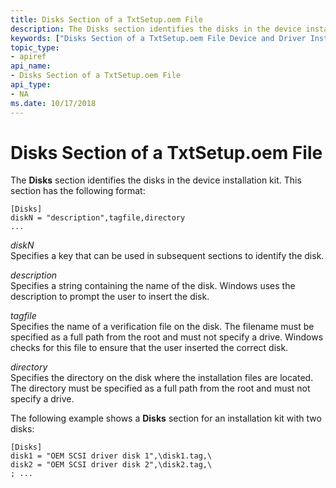 ```yaml
---
title: Disks Section of a TxtSetup.oem File
description: The Disks section identifies the disks in the device installation kit.
keywords: ["Disks Section of a TxtSetup.oem File Device and Driver Installation"]
topic_type:
- apiref
api_name:
- Disks Section of a TxtSetup.oem File
api_type:
- NA
ms.date: 10/17/2018
---
```


# Disks Section of a TxtSetup.oem File


The **Disks** section identifies the disks in the device installation kit. This section has the following format:

``` syntax
[Disks]
diskN = "description",tagfile,directory
...
```

<a href="" id="diskn"></a>*diskN*  
Specifies a key that can be used in subsequent sections to identify the disk.

<a href="" id="description"></a>*description*  
Specifies a string containing the name of the disk. Windows uses the description to prompt the user to insert the disk.

<a href="" id="tagfile"></a>*tagfile*  
Specifies the name of a verification file on the disk. The filename must be specified as a full path from the root and must not specify a drive. Windows checks for this file to ensure that the user inserted the correct disk.

<a href="" id="directory"></a>*directory*  
Specifies the directory on the disk where the installation files are located. The directory must be specified as a full path from the root and must not specify a drive.

The following example shows a **Disks** section for an installation kit with two disks:

``` syntax
[Disks]
disk1 = "OEM SCSI driver disk 1",\disk1.tag,\
disk2 = "OEM SCSI driver disk 2",\disk2.tag,\
; ...
```

 

 






